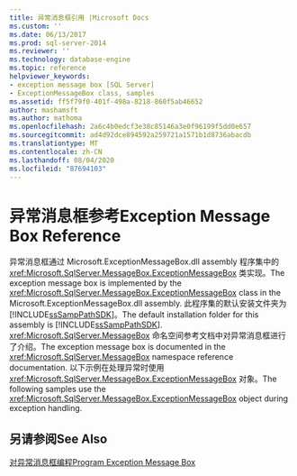 ```yaml
---
title: 异常消息框引用 |Microsoft Docs
ms.custom: ''
ms.date: 06/13/2017
ms.prod: sql-server-2014
ms.reviewer: ''
ms.technology: database-engine
ms.topic: reference
helpviewer_keywords:
- exception message box [SQL Server]
- ExceptionMessageBox class, samples
ms.assetid: ff5f79f0-401f-498a-8218-860f5ab46652
author: mashamsft
ms.author: mathoma
ms.openlocfilehash: 2a6c4b0edcf3e38c85146a3e0f96199f5dd0e657
ms.sourcegitcommit: ad4d92dce894592a259721a1571b1d8736abacdb
ms.translationtype: MT
ms.contentlocale: zh-CN
ms.lasthandoff: 08/04/2020
ms.locfileid: "87694103"
---
```

# <a name="exception-message-box-reference"></a><span data-ttu-id="5c18d-102">异常消息框参考</span><span class="sxs-lookup"><span data-stu-id="5c18d-102">Exception Message Box Reference</span></span>
  <span data-ttu-id="5c18d-103">异常消息框通过 Microsoft.ExceptionMessageBox.dll assembly 程序集中的 <xref:Microsoft.SqlServer.MessageBox.ExceptionMessageBox> 类实现。</span><span class="sxs-lookup"><span data-stu-id="5c18d-103">The exception message box is implemented by the <xref:Microsoft.SqlServer.MessageBox.ExceptionMessageBox> class in the Microsoft.ExceptionMessageBox.dll assembly.</span></span> <span data-ttu-id="5c18d-104">此程序集的默认安装文件夹为 [!INCLUDE[ssSampPathSDK](../../includes/sssamppathsdk-md.md)]。</span><span class="sxs-lookup"><span data-stu-id="5c18d-104">The default installation folder for this assembly is [!INCLUDE[ssSampPathSDK](../../includes/sssamppathsdk-md.md)].</span></span> <span data-ttu-id="5c18d-105"><xref:Microsoft.SqlServer.MessageBox> 命名空间参考文档中对异常消息框进行了介绍。</span><span class="sxs-lookup"><span data-stu-id="5c18d-105">The exception message box is documented in the <xref:Microsoft.SqlServer.MessageBox> namespace reference documentation.</span></span> <span data-ttu-id="5c18d-106">以下示例在处理异常时使用 <xref:Microsoft.SqlServer.MessageBox.ExceptionMessageBox> 对象。</span><span class="sxs-lookup"><span data-stu-id="5c18d-106">The following samples use the <xref:Microsoft.SqlServer.MessageBox.ExceptionMessageBox> object during exception handling.</span></span>  
  
## <a name="see-also"></a><span data-ttu-id="5c18d-107">另请参阅</span><span class="sxs-lookup"><span data-stu-id="5c18d-107">See Also</span></span>  
 [<span data-ttu-id="5c18d-108">对异常消息框编程</span><span class="sxs-lookup"><span data-stu-id="5c18d-108">Program Exception Message Box</span></span>](../../../2014/database-engine/dev-guide/program-exception-message-box.md)  
  
  
